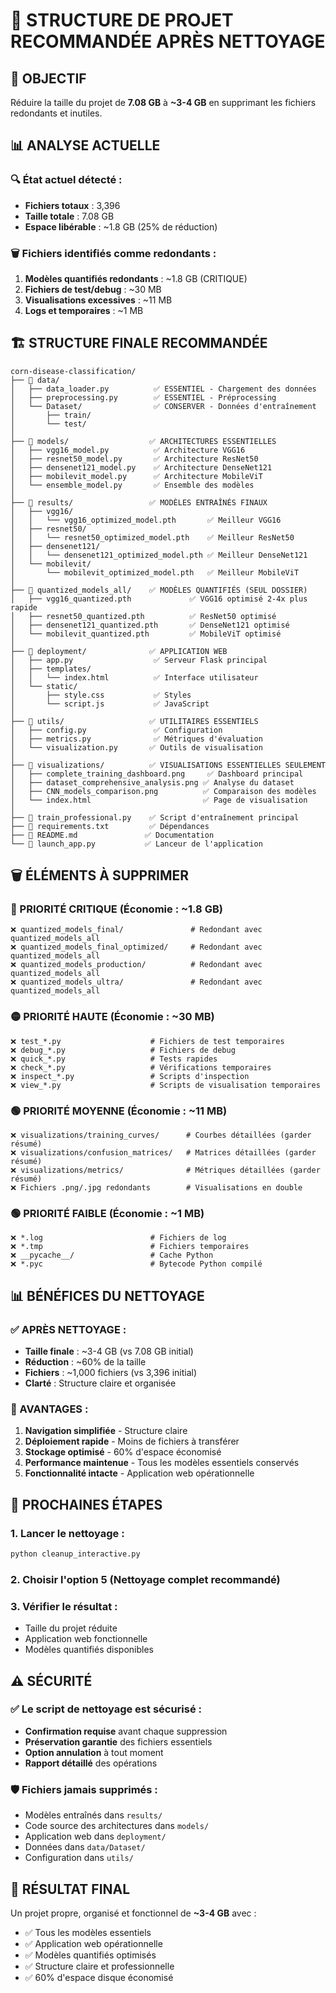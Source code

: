 # 📁 STRUCTURE DE PROJET RECOMMANDÉE APRÈS NETTOYAGE

## 🎯 OBJECTIF
Réduire la taille du projet de **7.08 GB** à **~3-4 GB** en supprimant les fichiers redondants et inutiles.

## 📊 ANALYSE ACTUELLE

### 🔍 État actuel détecté :
- **Fichiers totaux** : 3,396
- **Taille totale** : 7.08 GB
- **Espace libérable** : ~1.8 GB (25% de réduction)

### 🗑️ Fichiers identifiés comme redondants :
1. **Modèles quantifiés redondants** : ~1.8 GB (CRITIQUE)
2. **Fichiers de test/debug** : ~30 MB
3. **Visualisations excessives** : ~11 MB
4. **Logs et temporaires** : ~1 MB

## 🏗️ STRUCTURE FINALE RECOMMANDÉE

```
corn-disease-classification/
├── 📂 data/
│   ├── data_loader.py          ✅ ESSENTIEL - Chargement des données
│   ├── preprocessing.py        ✅ ESSENTIEL - Préprocessing
│   └── Dataset/                ✅ CONSERVER - Données d'entraînement
│       ├── train/
│       └── test/
│
├── 📂 models/                  ✅ ARCHITECTURES ESSENTIELLES
│   ├── vgg16_model.py          ✅ Architecture VGG16
│   ├── resnet50_model.py       ✅ Architecture ResNet50
│   ├── densenet121_model.py    ✅ Architecture DenseNet121
│   ├── mobilevit_model.py      ✅ Architecture MobileViT
│   └── ensemble_model.py       ✅ Ensemble des modèles
│
├── 📂 results/                 ✅ MODÈLES ENTRAÎNÉS FINAUX
│   ├── vgg16/
│   │   └── vgg16_optimized_model.pth       ✅ Meilleur VGG16
│   ├── resnet50/
│   │   └── resnet50_optimized_model.pth    ✅ Meilleur ResNet50
│   ├── densenet121/
│   │   └── densenet121_optimized_model.pth ✅ Meilleur DenseNet121
│   └── mobilevit/
│       └── mobilevit_optimized_model.pth   ✅ Meilleur MobileViT
│
├── 📂 quantized_models_all/    ✅ MODÈLES QUANTIFIÉS (SEUL DOSSIER)
│   ├── vgg16_quantized.pth             ✅ VGG16 optimisé 2-4x plus rapide
│   ├── resnet50_quantized.pth          ✅ ResNet50 optimisé
│   ├── densenet121_quantized.pth       ✅ DenseNet121 optimisé
│   └── mobilevit_quantized.pth         ✅ MobileViT optimisé
│
├── 📂 deployment/              ✅ APPLICATION WEB
│   ├── app.py                  ✅ Serveur Flask principal
│   ├── templates/
│   │   └── index.html          ✅ Interface utilisateur
│   └── static/
│       ├── style.css           ✅ Styles
│       └── script.js           ✅ JavaScript
│
├── 📂 utils/                   ✅ UTILITAIRES ESSENTIELS
│   ├── config.py               ✅ Configuration
│   ├── metrics.py              ✅ Métriques d'évaluation
│   └── visualization.py       ✅ Outils de visualisation
│
├── 📂 visualizations/          ✅ VISUALISATIONS ESSENTIELLES SEULEMENT
│   ├── complete_training_dashboard.png     ✅ Dashboard principal
│   ├── dataset_comprehensive_analysis.png ✅ Analyse du dataset
│   ├── CNN_models_comparison.png          ✅ Comparaison des modèles
│   └── index.html                         ✅ Page de visualisation
│
├── 📄 train_professional.py    ✅ Script d'entraînement principal
├── 📄 requirements.txt         ✅ Dépendances
├── 📄 README.md               ✅ Documentation
└── 📄 launch_app.py           ✅ Lanceur de l'application
```

## 🗑️ ÉLÉMENTS À SUPPRIMER

### 🔴 PRIORITÉ CRITIQUE (Économie : ~1.8 GB)
```
❌ quantized_models_final/               # Redondant avec quantized_models_all
❌ quantized_models_final_optimized/     # Redondant avec quantized_models_all  
❌ quantized_models_production/          # Redondant avec quantized_models_all
❌ quantized_models_ultra/               # Redondant avec quantized_models_all
```

### 🟡 PRIORITÉ HAUTE (Économie : ~30 MB)
```
❌ test_*.py                    # Fichiers de test temporaires
❌ debug_*.py                   # Fichiers de debug
❌ quick_*.py                   # Tests rapides
❌ check_*.py                   # Vérifications temporaires
❌ inspect_*.py                 # Scripts d'inspection
❌ view_*.py                    # Scripts de visualisation temporaires
```

### 🟢 PRIORITÉ MOYENNE (Économie : ~11 MB)
```
❌ visualizations/training_curves/      # Courbes détaillées (garder résumé)
❌ visualizations/confusion_matrices/   # Matrices détaillées (garder résumé)
❌ visualizations/metrics/              # Métriques détaillées (garder résumé)
❌ Fichiers .png/.jpg redondants        # Visualisations en double
```

### 🟢 PRIORITÉ FAIBLE (Économie : ~1 MB)
```
❌ *.log                        # Fichiers de log
❌ *.tmp                        # Fichiers temporaires
❌ __pycache__/                 # Cache Python
❌ *.pyc                        # Bytecode Python compilé
```

## 📊 BÉNÉFICES DU NETTOYAGE

### ✅ APRÈS NETTOYAGE :
- **Taille finale** : ~3-4 GB (vs 7.08 GB initial)
- **Réduction** : ~60% de la taille
- **Fichiers** : ~1,000 fichiers (vs 3,396 initial)
- **Clarté** : Structure claire et organisée

### 🚀 AVANTAGES :
1. **Navigation simplifiée** - Structure claire
2. **Déploiement rapide** - Moins de fichiers à transférer
3. **Stockage optimisé** - 60% d'espace économisé
4. **Performance maintenue** - Tous les modèles essentiels conservés
5. **Fonctionnalité intacte** - Application web opérationnelle

## 🎯 PROCHAINES ÉTAPES

### 1. Lancer le nettoyage :
```bash
python cleanup_interactive.py
```

### 2. Choisir l'option 5 (Nettoyage complet recommandé)

### 3. Vérifier le résultat :
- Taille du projet réduite
- Application web fonctionnelle
- Modèles quantifiés disponibles

## ⚠️ SÉCURITÉ

### ✅ Le script de nettoyage est sécurisé :
- **Confirmation requise** avant chaque suppression
- **Préservation garantie** des fichiers essentiels
- **Option annulation** à tout moment
- **Rapport détaillé** des opérations

### 🛡️ Fichiers jamais supprimés :
- Modèles entraînés dans `results/`
- Code source des architectures dans `models/`
- Application web dans `deployment/`
- Données dans `data/Dataset/`
- Configuration dans `utils/`

## 🎉 RÉSULTAT FINAL

Un projet propre, organisé et fonctionnel de **~3-4 GB** avec :
- ✅ Tous les modèles essentiels
- ✅ Application web opérationnelle  
- ✅ Modèles quantifiés optimisés
- ✅ Structure claire et professionnelle
- ✅ 60% d'espace disque économisé
